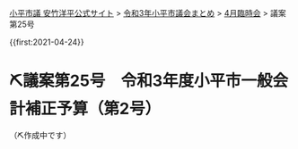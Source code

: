 <p class="breadcrumbs"><a href="https://yasutakeyohei.com/">小平市議 安竹洋平公式サイト</a> > <a href="../index.md">令和3年小平市議会まとめ</a> > <a href="./index.md">4月臨時会</a> > 議案第25号</p>

{{first:2021-04-24}}

# ⛏️議案第25号　令和3年度小平市一般会計補正予算（第2号）

（⛏️作成中です）